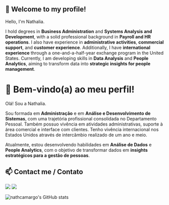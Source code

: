## 👋 Welcome to my profile! 

Hello, I'm Nathalia.

I hold degrees in **Business Administration** and **Systems Analysis and Development**, with a solid professional background in **Payroll and HR operations**. I also have experience in **administrative activities**, **commercial support**, and **customer experience**. Additionally, I have **international experience** through a one-and-a-half-year exchange program in the United States.
Currently, I am developing skills in **Data Analysis** and **People Analytics**, aiming to transform data into **strategic insights for people management**.

# 👋 Bem-vindo(a) ao meu perfil!

Olá! Sou a Nathalia.

Sou formada em **Administração** e em **Análise e Desenvolvimento de Sistemas**, com uma trajetória profissional consolidada no Departamento Pessoal. Também possuo vivência em atividades administrativas, suporte à área comercial e interface com clientes. Tenho vivência internacional nos Estados Unidos através de intercâmbio realizado de um ano e meio.

Atualmente, estou desenvolvendo habilidades em **Análise de Dados** e **People Analytics**, com o objetivo de transformar dados em **insights estratégicos para a gestão de pessoas**.

 ## 📫 Contact me / Contato
 
 <a href="https://www.linkedin.com/in/nathalia-camargo/" target="_blank"><img src="https://img.shields.io/badge/-LinkedIn-%230077B5?style=for-the-badge&logo=linkedin&logoColor=white" target="_blank"></a> 
  <a href="https://github.com/nathcamargo" target="_blank"><img src="https://img.shields.io/badge/GitHub-100000?style=for-the-badge&logo=github&logoColor=white" target="_blank"></a> 
 
 
 

![nathcamargo's GitHub stats](https://github-readme-stats.vercel.app/api?username=nathcamargo&show_icons=true&theme=aura)
